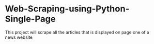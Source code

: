 # Web-Scraping-using-Python-Single-Page
This project will scrape all the articles that is displayed on page one of a news website

